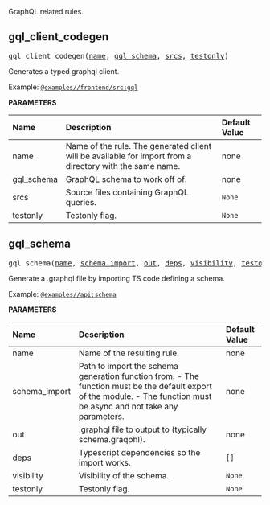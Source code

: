 <!-- Generated with Stardoc: http://skydoc.bazel.build -->

GraphQL related rules.

<a id="gql_client_codegen"></a>

## gql_client_codegen

<pre>
gql_client_codegen(<a href="#gql_client_codegen-name">name</a>, <a href="#gql_client_codegen-gql_schema">gql_schema</a>, <a href="#gql_client_codegen-srcs">srcs</a>, <a href="#gql_client_codegen-testonly">testonly</a>)
</pre>

Generates a typed graphql client.

Example: [`@examples//frontend/src:gql`](../../examples/frontend/src/BUILD.bazel#:~:text=name%20%3D%20%22gql%22%2C)


**PARAMETERS**


| Name  | Description | Default Value |
| :------------- | :------------- | :------------- |
| <a id="gql_client_codegen-name"></a>name |  Name of the rule. The generated client will be available for import from a directory with the same name.   |  none |
| <a id="gql_client_codegen-gql_schema"></a>gql_schema |  GraphQL schema to work off of.   |  none |
| <a id="gql_client_codegen-srcs"></a>srcs |  Source files containing GraphQL queries.   |  `None` |
| <a id="gql_client_codegen-testonly"></a>testonly |  Testonly flag.   |  `None` |


<a id="gql_schema"></a>

## gql_schema

<pre>
gql_schema(<a href="#gql_schema-name">name</a>, <a href="#gql_schema-schema_import">schema_import</a>, <a href="#gql_schema-out">out</a>, <a href="#gql_schema-deps">deps</a>, <a href="#gql_schema-visibility">visibility</a>, <a href="#gql_schema-testonly">testonly</a>)
</pre>

Generate a .graphql file by importing TS code defining a schema.

Example: [`@examples//api:schema`](../../examples/api/BUILD.bazel#:~:text=name%20%3D%20%22schema%22%2C)


**PARAMETERS**


| Name  | Description | Default Value |
| :------------- | :------------- | :------------- |
| <a id="gql_schema-name"></a>name |  Name of the resulting rule.   |  none |
| <a id="gql_schema-schema_import"></a>schema_import |  Path to import the schema generation function from. - The function must be the default export of the module. - The function must be async and not take any parameters.   |  none |
| <a id="gql_schema-out"></a>out |  .graphql file to output to (typically schema.graqphl).   |  none |
| <a id="gql_schema-deps"></a>deps |  Typescript dependencies so the import works.   |  `[]` |
| <a id="gql_schema-visibility"></a>visibility |  Visibility of the schema.   |  `None` |
| <a id="gql_schema-testonly"></a>testonly |  Testonly flag.   |  `None` |


